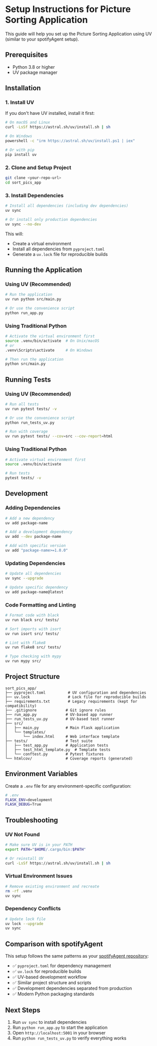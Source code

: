 # Setup Instructions for Picture Sorting Application

This guide will help you set up the Picture Sorting Application using UV (similar to your spotifyAgent setup).

## Prerequisites

- Python 3.8 or higher
- UV package manager

## Installation

### 1. Install UV

If you don't have UV installed, install it first:

```bash
# On macOS and Linux
curl -LsSf https://astral.sh/uv/install.sh | sh

# On Windows
powershell -c "irm https://astral.sh/uv/install.ps1 | iex"

# Or with pip
pip install uv
```

### 2. Clone and Setup Project

```bash
git clone <your-repo-url>
cd sort_pics_app
```

### 3. Install Dependencies

```bash
# Install all dependencies (including dev dependencies)
uv sync

# Or install only production dependencies
uv sync --no-dev
```

This will:
- Create a virtual environment
- Install all dependencies from `pyproject.toml`
- Generate a `uv.lock` file for reproducible builds

## Running the Application

### Using UV (Recommended)

```bash
# Run the application
uv run python src/main.py

# Or use the convenience script
python run_app.py
```

### Using Traditional Python

```bash
# Activate the virtual environment first
source .venv/bin/activate  # On Unix/macOS
# or
.venv\Scripts\activate     # On Windows

# Then run the application
python src/main.py
```

## Running Tests

### Using UV (Recommended)

```bash
# Run all tests
uv run pytest tests/ -v

# Or use the convenience script
python run_tests_uv.py

# Run with coverage
uv run pytest tests/ --cov=src --cov-report=html
```

### Using Traditional Python

```bash
# Activate virtual environment first
source .venv/bin/activate

# Run tests
pytest tests/ -v
```

## Development

### Adding Dependencies

```bash
# Add a new dependency
uv add package-name

# Add a development dependency
uv add --dev package-name

# Add with specific version
uv add "package-name>=1.0.0"
```

### Updating Dependencies

```bash
# Update all dependencies
uv sync --upgrade

# Update specific dependency
uv add package-name@latest
```

### Code Formatting and Linting

```bash
# Format code with black
uv run black src/ tests/

# Sort imports with isort
uv run isort src/ tests/

# Lint with flake8
uv run flake8 src/ tests/

# Type checking with mypy
uv run mypy src/
```

## Project Structure

```
sort_pics_app/
├── pyproject.toml          # UV configuration and dependencies
├── uv.lock                 # Lock file for reproducible builds
├── requirements.txt        # Legacy requirements (kept for compatibility)
├── .gitignore             # Git ignore rules
├── run_app.py             # UV-based app runner
├── run_tests_uv.py        # UV-based test runner
├── src/
│   ├── main.py            # Main Flask application
│   └── templates/
│       └── index.html     # Web interface template
├── tests/                 # Test suite
│   ├── test_app.py        # Application tests
│   ├── test_html_template.py  # Template tests
│   └── conftest.py        # Pytest fixtures
└── htmlcov/               # Coverage reports (generated)
```

## Environment Variables

Create a `.env` file for any environment-specific configuration:

```bash
# .env
FLASK_ENV=development
FLASK_DEBUG=True
```

## Troubleshooting

### UV Not Found
```bash
# Make sure UV is in your PATH
export PATH="$HOME/.cargo/bin:$PATH"

# Or reinstall UV
curl -LsSf https://astral.sh/uv/install.sh | sh
```

### Virtual Environment Issues
```bash
# Remove existing environment and recreate
rm -rf .venv
uv sync
```

### Dependency Conflicts
```bash
# Update lock file
uv lock --upgrade
uv sync
```

## Comparison with spotifyAgent

This setup follows the same patterns as your [spotifyAgent repository](https://github.com/MayaGalili/spotifyAgent):

- ✅ `pyproject.toml` for dependency management
- ✅ `uv.lock` for reproducible builds
- ✅ UV-based development workflow
- ✅ Similar project structure and scripts
- ✅ Development dependencies separated from production
- ✅ Modern Python packaging standards

## Next Steps

1. Run `uv sync` to install dependencies
2. Run `python run_app.py` to start the application
3. Open `http://localhost:5001` in your browser
4. Run `python run_tests_uv.py` to verify everything works
